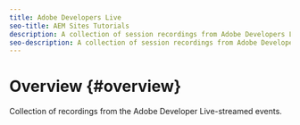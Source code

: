 ```yaml
---
title: Adobe Developers Live
seo-title: AEM Sites Tutorials
description: A collection of session recordings from Adobe Developers Live
seo-description: A collection of session recordings from Adobe Developers Live
---
```


# Overview {#overview}

Collection of recordings from the Adobe Developer Live-streamed events.